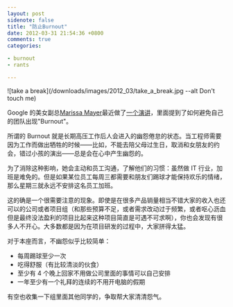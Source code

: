 ```yaml
---
layout: post
sidenote: false
title: "防止Burnout"
date: 2012-03-31 21:54:36 +0800
comments: true
categories:

- burnout
- rants

---
```


![take a break](/downloads/images/2012_03/take_a_break.jpg --alt Don't touch me)


Google 的美女副总[Marissa Mayer](https://plus.google.com/118207880179234484610/posts)最近做了[一个演讲](https://www.youtube.com/watch?v=EHhvIsfsSew)，里面提到了如何避免自己的团队出现"Burnout"。

所谓的 Burnout 就是长期高压工作后人会进入的幽怨倦怠的状态。当工程师需要因为工作而做出牺牲的时候——比如，不能去陪父母过生日，取消和女朋友的约会，错过小孩的演出——总是会在心中产生幽怨的。

为了消除这种影响，她会主动和员工沟通，了解他们的习惯：虽然做 IT 行业，加班是难免的。但是如果某位员工每周三都需要和朋友们踢球才能保持欢乐的情绪，那么星期三就永远不安排这名员工加班。

这的确是一个很需要注意的现象。即使是在很多产品销量相当不错大家的收入也还可以的公司或者项目组（和那些预算不足，或者需求改动过于频繁，或者呕心沥血但是最终没法盈利的项目比起来这种项目简直是可遇不可求啊），你也会发现有很多人不开心。大多数都是因为在项目研发的过程中，大家拼得太猛。

对于本座而言，不幽怨似乎比较简单：

*   每周踢球至少一次
*   吃得舒服（有比较清淡的伙食）
*   至少有 4 个晚上回家不用做公司里面的事情可以自己安排
*   一年至少有一个礼拜的连续的不用开电脑的假期

有空也收集一下组里面其他同学的，争取帮大家清清怨气。



